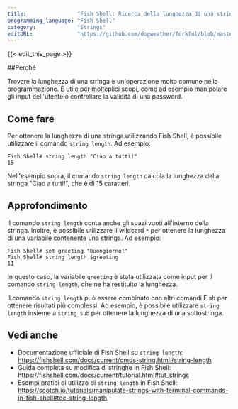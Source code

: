 ```yaml
---
title:                "Fish Shell: Ricerca della lunghezza di una stringa"
programming_language: "Fish Shell"
category:             "Strings"
editURL:              "https://github.com/dogweather/forkful/blob/master/content/it/fish-shell/finding-the-length-of-a-string.md"
---
```


{{< edit_this_page >}}

##Perché

Trovare la lunghezza di una stringa è un'operazione molto comune nella programmazione. È utile per molteplici scopi, come ad esempio manipolare gli input dell'utente o controllare la validità di una password.

## Come fare

Per ottenere la lunghezza di una stringa utilizzando Fish Shell, è possibile utilizzare il comando `string length`. Ad esempio:

```
Fish Shell# string length "Ciao a tutti!"
15
```

Nell'esempio sopra, il comando `string length` calcola la lunghezza della stringa "Ciao a tutti!", che è di 15 caratteri. 

## Approfondimento

Il comando `string length` conta anche gli spazi vuoti all'interno della stringa. Inoltre, è possibile utilizzare il wildcard `*` per ottenere la lunghezza di una variabile contenente una stringa. Ad esempio:

```
Fish Shell# set greeting "Buongiorno!"
Fish Shell# string length $greeting
11
```

In questo caso, la variabile `greeting` è stata utilizzata come input per il comando `string length`, che ne ha restituito la lunghezza.

Il comando `string length` può essere combinato con altri comandi Fish per ottenere risultati più complessi. Ad esempio, è possibile utilizzare `string length` insieme a `string sub` per ottenere la lunghezza di una sottostringa. 

## Vedi anche

- Documentazione ufficiale di Fish Shell su `string length`: https://fishshell.com/docs/current/cmds-string.html#string-length
- Guida completa su modifica di stringhe in Fish Shell: https://fishshell.com/docs/current/tutorial.html#tut_strings 
- Esempi pratici di utilizzo di `string length` in Fish Shell: https://scotch.io/tutorials/manipulate-strings-with-terminal-commands-in-fish-shell#toc-string-length